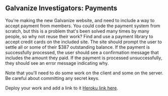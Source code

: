## Galvanize Investigators: Payments

You're making the new Galvanize website, and need to include a way to accept payment from members. You could code the payment system from scratch, but this is a problem that's been solved many times by many people, so why not reuse their work? Find and use a payment library to accept credit cards on the included site. The site should prompt the user to settle all or some of their $387 outstanding balance. If the payment is successfully processed, the user should see a confirmation message that includes the amount they paid. If the payment is processed unsuccessfully, they should see an error message indicating why.

Note that you'll need to do some work on the client and some on the server. Be careful about committing any secret keys.

Deploy your work and add a link to it [Heroku link here](https://boiling-stream-95310.herokuapp.com/bill).

